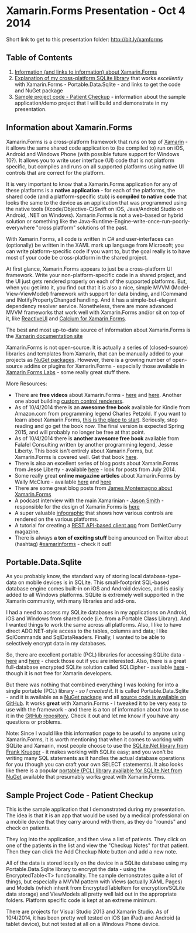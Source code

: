 Xamarin.Forms Presentation - Oct 4 2014
=======================================

Short link to get to this presentation folder: http://bit.ly/xamforms

Table of Contents
-----------------

  1. [Information (and links to information) about Xamarin.Forms](https://github.com/ellisnet/TwinCitiesCodeCamp/tree/master/2014-10-04%20Xamarin.Forms#information-about-xamarinforms)
  2. [Explanation of my cross-platform SQLite library](https://github.com/ellisnet/TwinCitiesCodeCamp/tree/master/2014-10-04%20Xamarin.Forms#portabledatasqlite) that works *excellently* with Xamarin.Forms - Portable.Data.Sqlite - and links to get the code and NuGet package
  3. [Sample project code - Patient Checkup](https://github.com/ellisnet/TwinCitiesCodeCamp/blob/master/2014-10-04%20Xamarin.Forms/README.md#sample-project-code---patient-checkup) - information about the sample application/demo project that I will build and demonstrate in my presentation.

Information about Xamarin.Forms
-------------------------------

Xamarin.Forms is a cross-platform framework that runs on top of [Xamarin](http://xamarin.com/platform) - it allows the same shared code application to (be compiled to) run on iOS, Android and Windows Phone (with possible future support for Windows 10?). It allows you to write user interface (UI) code that is not platform specific, but compiles and runs on all supported platforms using native UI controls that are correct for the platform.

It is very important to know that a Xamarin.Forms application for any of these platforms is a **native application** - for each of the platforms, the shared code (and a platform-specific stub) is **compiled to native code** that looks the same to the device as an application that was programmed using the native tools (Xcode/Objective-C/Swift on iOS, Java/Android Studio on Android, .NET on Windows). Xamarin.Forms is not a web-based or hybrid solution or something like the Java-Runtime-Engine-write-once-run-poorly-everywhere "cross platform" solutions of the past.

With Xamarin.Forms, all code is written in C# and user-interfaces can (optionally) be written in the XAML mark up language from Microsoft; you can write platform-specific code if you want to, but the goal really is to have most of your code be cross-platform in the shared project.

At first glance, Xamarin.Forms appears to just be a cross-platform UI framework. Write your non-platform-specific code in a shared project, and the UI just gets rendered properly on each of the supported platforms. But, when you get into it, you find out that it is also a nice, simple MVVM (Model-View-ViewModel) framework with support for data binding, and ICommand and INotifyPropertyChanged handling.  And it has a simple-but-elegant dependency resolver service.  Nonetheless, there are more advanced MVVM frameworks that work well with Xamarin.Forms and/or sit on top of it, like [ReactiveUI](https://github.com/reactiveui/ReactiveUI) and [Calcium for Xamarin.Forms](http://www.codeproject.com/Articles/818278/Introducing-Calcium-for-Xamarin-Forms).

The best and most up-to-date source of information about Xamarin.Forms is the [Xamarin documentation site](http://developer.xamarin.com/guides/cross-platform/xamarin-forms/)

Xamarin.Forms is not open-source.  It is actually a series of (closed-source) libraries and templates from Xamarin, that can be manually added to your projects as [NuGet packages](http://www.nuget.org/packages/Xamarin.Forms/).  However, there is a growing number of open-source addins or plugins for Xamarin.Forms - especially those available in [Xamarin Forms Labs](https://github.com/XForms/Xamarin-Forms-Labs) - some really great stuff there.

More Resources:
  * There are **free videos** about Xamarin.Forms - [here](http://blog.xamarin.com/webinar-recording-meet-xamarin.forms/) and  [here](http://blog.xamarin.com/video-xamarin-forms-over-90-code-re-use-and-access-to-native-features/).  Another one about building [custom control renderers](http://developer.xamarin.com/videos/cross-platform/xamarinforms-custom-renderers/).
  * As of 10/4/2014 there is an **awesome free book** available for Kindle from Amazon.com from programming legend Charles Petzold.  If you want to learn about Xamarin.Forms, [this is the place to start](http://www.amazon.com/Creating-Xamarin-Forms-Preview-Developer-Reference-ebook/dp/B00NXYJ8DK/). Seriously, stop reading and go get the book now.  The final version is expected Spring 2015, and will probably no longer be free at that point.
  * As of 10/4/2014 there is **another awesome free book** available from Falafel Consulting written by another programming legend, Jesse Liberty.  This book isn't entirely about Xamarin.Forms, but Xamarin.Forms is covered well.  Get that book  [here](http://falafel.com/landing-pages/learning-xamarin-ebook-download).
  * There is also an excellent series of blog posts about Xamarin.Forms from Jesse Liberty - available [here](http://blog.falafel.com/author/jesse-liberty/) - look for posts from July 2014.
  * Some really great **online magazine articles** about Xamarin.Forms by Wally McClure - available [here](http://visualstudiomagazine.com/articles/2014/09/01/xamarin-forms.aspx) and [here](http://visualstudiomagazine.com/articles/2014/09/01/simplifying-cross-platform-mobile-app-dev.aspx)
  * There are some great blog posts from [James Montemagno about Xamarin.Forms](http://motzcod.es/tagged/xamarin.forms)
  * A podcast interview with the main Xamarinian - [Jason Smith](https://twitter.com/jassmith87) - responsible for the design of Xamarin.Forms is [here](http://gonemobile.io/blog/e0013-xamarin-forms/)
  * A super valuable [infographic](http://cdn1.xamarin.com/webimages/images/infographics/xamarin-mobile-controls-infographic-062014.pdf) that shows how various controls are rendered on the various platforms.
  * A tutorial for creating a [REST API-based client app](http://www.dotnetcurry.com/showarticle.aspx?ID=1029) from DotNetCurry magazine. 
  * There is always **a ton of exciting stuff** being anounced on Twitter about (hashtag) [#xamarinforms](https://twitter.com/hashtag/xamarinforms?f=realtime&src=hash) - check it out!

Portable.Data.Sqlite
--------------------

As you probably know, the standard way of storing local database-type-data on mobile devices is in SQLite.  This small-footprint SQL-based database engine comes built-in on iOS and Android devices, and is easily added to all Windows platforms. SQLite is extremely well supported in the Xamarin community, with many libraries and add-ons.

I had a need to access my SQLite databases in my applications on Android, iOS and Windows from shared code (i.e. from a Portable Class Library). And I wanted things to work the same across all platforms.  Also, I like to have direct ADO.NET-style access to the tables, columns and data; I like SqlCommands and SqlDataReaders. Finally, I wanted to be able to selectively encrypt data in my databases.

So, there are excellent portable (PCL) libraries for accessing SQLite data - [here](https://github.com/ericsink/SQLitePCL.raw) and [here](https://sqlitepcl.codeplex.com/) - check those out if you are interested.  Also, there is a great full-database encrypted SQLite solution called SQLCipher - available [here](https://www.zetetic.net/sqlcipher/) - though it is not free for Xamarin developers.

But there was nothing that combined everything I was looking for into a single portable (PCL) library - *so I created it*.  It is called Portable.Data.Sqlite - and it is available as a [NuGet package](http://www.nuget.org/packages/Portable.Data.Sqlite) and all [source code is available on GitHub](https://github.com/ellisnet/Portable.Data.Sqlite).  It works **great** with Xamarin.Forms - I tweaked it to be very easy to use with the framework - and there is a ton of information about how to use it in the [GitHub repository](https://github.com/ellisnet/Portable.Data.Sqlite). Check it out and let me know if you have any questions or problems.

Note: Since I would like this information page to be useful to anyone using Xamarin.Forms, it is worth mentioning that when it comes to working with SQLite and Xamarin, most people choose to use the [SQLite.Net library from Frank Krueger](https://github.com/praeclarum/sqlite-net) - it makes working with SQLite easy; and you won't be writing many SQL statements as it handles the actual database operations for you (though you can craft your own SELECT statements).  It also looks like there is a popular [portable (PCL) library available for SQLite.Net from NuGet](http://www.nuget.org/packages/SQLite.Net-PCL/) available that presumably works great with Xamarin.Forms.

Sample Project Code - Patient Checkup
-------------------------------------

This is the sample application that I demonstrated during my presentation.  The idea is that it is an app that would be used by a medical professional on a mobile device that they carry around with them, as they do "rounds" and check on patients.

They log into the application, and then view a list of patients. They click on one of the patients in the list and view the "Checkup Notes" for that patient.  Then they can click the Add Checkup Note button and add a new note.

All of the data is stored locally on the device in a SQLite database using my Portable.Data.Sqlite library to encrypt the data - using the EncryptedTable&lt;T&gt; functionality.  The sample demonstrates quite a lot of things, but especially a MVVM pattern with Views (actually XAML Pages) and Models (which inherit from EncryptedTableItem for encryption/SQLite data storage) and ViewModels all pretty well laid out in the appropriate folders.  Platform specific code is kept at an extreme minimum.

There are projects for Visual Studio 2013 and Xamarin Studio.  As of 10/4/2014, it has been pretty well tested on iOS (an iPad) and Android (a tablet device), but not tested at all on a Windows Phone device.


